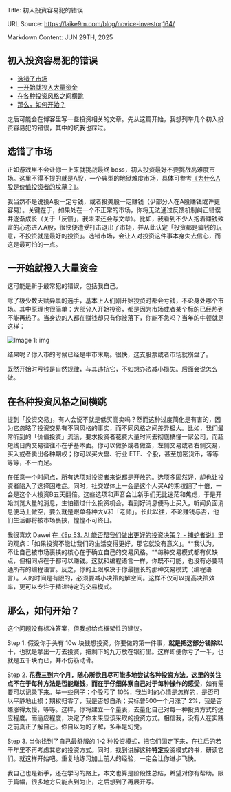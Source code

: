 Title: 初入投资容易犯的错误

URL Source: https://laike9m.com/blog/novice-investor,164/

Markdown Content:
JUN 29TH, 2025

**初入投资容易犯的错误**
--------------

*   [选错了市场](https://laike9m.com/blog/novice-investor,164/#%E9%80%89%E9%94%99%E4%BA%86%E5%B8%82%E5%9C%BA)
*   [一开始就投入大量资金](https://laike9m.com/blog/novice-investor,164/#%E4%B8%80%E5%BC%80%E5%A7%8B%E5%B0%B1%E6%8A%95%E5%85%A5%E5%A4%A7%E9%87%8F%E8%B5%84%E9%87%91)
*   [在各种投资风格之间横跳](https://laike9m.com/blog/novice-investor,164/#%E5%9C%A8%E5%90%84%E7%A7%8D%E6%8A%95%E8%B5%84%E9%A3%8E%E6%A0%BC%E4%B9%8B%E9%97%B4%E6%A8%AA%E8%B7%B3)
*   [那么，如何开始？](https://laike9m.com/blog/novice-investor,164/#%E9%82%A3%E4%B9%88%E5%A6%82%E4%BD%95%E5%BC%80%E5%A7%8B)

之后可能会在博客里写一些投资相关的文章。先从这篇开始，我想列举几个初入投资容易犯的错误，其中的坑我也踩过。

选错了市场
-----

正如游戏里不会让你一上来就挑战最终 boss，初入投资最好不要挑战高难度市场。这里不得不提的就是A股，一个典型的地狱难度市场，具体可参考[《为什么A股是价值投资者的坟墓？》](https://finance.sina.cn/2018-08-25/detail-ihicsiaw8598406.d.html)。

我当然不是说投A股一定亏钱，或者投美股一定赚钱（少部分人在A股赚钱或许更容易）。关键在于，如果处在一个不正常的市场，你将无法通过反馈机制纠正错误并逐渐成长（关于「反馈」，我未来还会写文章）。比如，我看到不少人抱着赚钱致富的心态进入A股，很快便遭受打击退出了市场，并从此认定「投资都是骗钱的玩意，不投资就是最好的投资」。选错市场，会让人对投资这件事本身失去信心，而这是最可怕的一点。

一开始就投入大量资金
----------

这可能是新手最常犯的错误，包括我自己。

除了极少数天赋异禀的选手，基本上人们刚开始投资时都会亏钱，不论身处哪个市场。其中原理也很简单：大部分人开始投资，都是因为市场或者某个标的已经热到不能再热了。当身边的人都在赚钱却只有你被落下，你能不急吗？当年的牛顿就是这样：

![Image 1: img](https://xqimg.imedao.com/1888094a51d2a8da3fee691e.jpeg!raw.jpg)

结果呢？你入市的时候已经是牛市末期。很快，这支股票或者市场就崩盘了。

既然开始时亏钱是自然规律，与其违抗它，不如想办法减小损失。后面会说怎么做。

在各种投资风格之间横跳
-----------

提到「投资交易」，有人会说不就是低买高卖吗？然而这种过度简化是有害的，因为它忽略了投资交易有不同风格的事实，而不同风格之间差异极大。比如，我们最常听到的「价值投资」流派，要求投资者花费大量时间去彻底搞懂一家公司，而超短线日内交易往往不在乎基本面。你可以做多或者做空，左侧交易或者右侧交易，买入或者卖出各种期权；你可以买大盘、行业 ETF、个股，甚至加密货币，等等等等，不一而足。

在任意一个时间点，所有选项对投资者来说都是开放的。选项多固然好，却也让投资者陷入了选择困难症。同时，社交媒体上一会是这个人买A的期权翻了十倍，一会是这个人投资B五天翻倍。这些选项和声音会让新手们无比迷茫和焦虑，于是开始浏览大量的消息，生怕错过什么投资机会。看到好消息便马上买入，听闻负面消息便马上做空，要么就是跟单各种大V和「老师」。长此以往，不论赚钱与否，他们生活都将被市场裹挟，惶惶不可终日。

我很喜欢 Dawei 在[《Ep 53. AI 能否帮我们做出更好的投资决策？ - 捕蛇者说》](https://pythonhunter.org/episodes/ep53)里的观点：「如果投资不能让我们的生活变得更好，那它就没有意义」。**我认为，不让自己被市场裹挟的核心在于确立自己的交易风格。**每种交易模式都有优缺点，但相同点在于都可以赚钱。这就和编程语言一样，你既不可能，也没有必要精通所有的编程语言。反之，你的上限取决于你最擅长的那种交易模式（编程语言）。人的时间是有限的，必须要减小决策的解空间。这样不仅可以提高决策效率，更可以专注于精进特定的交易模式。

那么，如何开始？
--------

这个问题没有标准答案，但我想给点框架性的建议。

Step 1. 假设你手头有 10w 块钱想投资。你要做的第一件事，**就是把这部分钱除以十**，也就是拿出一万去投资，把剩下的九万放在银行里。这样即便你亏了一半，也就是五千块而已，并不伤筋动骨。

Step 2. **花费三到六个月，随心所欲且尽可能多地尝试各种投资方法。**这里的关注点不在于每种方法是否能赚钱，而在于**仔细体察自己对于每种操作的感受**，如有需要可以记录下来。举一些例子：个股亏了 10%，我当时的心情是怎样的，是否可以平静地止损；期权归零了，我是否想自杀；买标普500一个月涨了 2%，我是否嫌涨得太慢，等等。这样，你将建立一个量表，去量化自己对每一种投资方式的适应程度。而适应程度，决定了你未来应该采取的投资方式。相信我，没有人在实践之前真正了解自己。你自以为的了解，多半是幻觉。

Step 3. 当你找到了自己最舒服的 1-2 种投资模式，把它们固定下来，在往后的若干年里不再考虑其它的投资方式。同时，找到讲解这种**特定**投资模式的书，研读它们。就这样开始吧。重复地练习加上前人的经验，一定会让你进步飞快。

我自己也是新手，还在学习的路上，本文也算是阶段性总结，希望对你有帮助。限于篇幅，很多地方只能点到为止，之后想到了再展开写。
